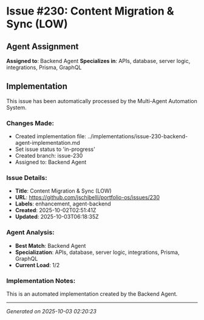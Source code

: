 ﻿# Issue #230: Content Migration & Sync (LOW)

## Agent Assignment
**Assigned to**: Backend Agent
**Specializes in**: APIs, database, server logic, integrations, Prisma, GraphQL

## Implementation

This issue has been automatically processed by the Multi-Agent Automation System.

### Changes Made:
- Created implementation file: ../implementations/issue-230-backend-agent-implementation.md
- Set issue status to 'in-progress'
- Created branch: issue-230
- Assigned to: Backend Agent

### Issue Details:
- **Title**: Content Migration & Sync (LOW)
- **URL**: https://github.com/jschibelli/portfolio-os/issues/230
- **Labels**: enhancement, agent-backend
- **Created**: 2025-10-02T02:51:41Z
- **Updated**: 2025-10-03T06:18:35Z

### Agent Analysis:
- **Best Match**: Backend Agent
- **Specialization**: APIs, database, server logic, integrations, Prisma, GraphQL
- **Current Load**: 1/2

### Implementation Notes:
This is an automated implementation created by the Backend Agent.

---
*Generated on 2025-10-03 02:20:23*
